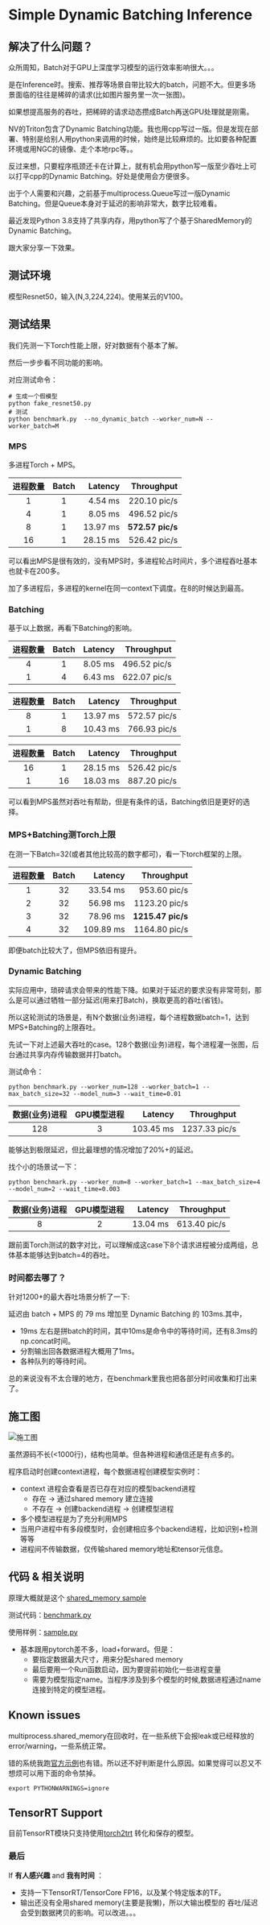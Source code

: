 # Simple Dynamic Batching Inference

## 解决了什么问题？
众所周知，Batch对于GPU上深度学习模型的运行效率影响很大。。。

是在Inference时。搜索、推荐等场景自带比较大的batch，问题不大。但更多场景面临的往往是稀碎的请求(比如图片服务里一次一张图)。

如果想提高服务的吞吐，把稀碎的请求动态攒成Batch再送GPU处理就是刚需。

NV的Triton包含了Dynamic Batching功能。我也用cpp写过一版。但是发现在部署、特别是给别人用python来调用的时候，始终是比较麻烦的。比如要各种配置环境或用NGC的镜像、走个本地rpc等。。

反过来想，只要程序瓶颈还卡在计算上，就有机会用python写一版至少吞吐上可以打平cpp的Dynamic Batching。好处是使用会方便很多。

出于个人需要和兴趣，之前基于multiprocess.Queue写过一版Dynamic Batching。但是Queue本身对于延迟的影响非常大，数字比较难看。

最近发现Python 3.8支持了共享内存，用python写了个基于SharedMemory的Dynamic Batching。

跟大家分享一下效果。

## 测试环境

模型Resnet50，输入(N,3,224,224)。使用某云的V100。

## 测试结果

我们先测一下Torch性能上限，好对数据有个基本了解。

然后一步步看不同功能的影响。

对应测试命令：

```
# 生成一个假模型
python fake_resnet50.py
# 测试
python benchmark.py  --no_dynamic_batch --worker_num=N --worker_batch=M
```

### MPS

多进程Torch + MPS。

|进程数量|Batch|Latency|Throughput|
|:-:|:-:|-:|-:| 
| 1  | 1 | 4.54 ms |220.10 pic/s |
| 4  | 1 | 8.05 ms |496.52 pic/s |
| 8  | 1 | 13.97 ms |**572.57 pic/s** |
| 16  | 1 | 28.15 ms |526.42 pic/s |

可以看出MPS是很有效的，没有MPS时，多进程轮占时间片，多个进程吞吐基本也就卡在200多。

加了多进程后，多进程的kernel在同一context下调度。在8的时候达到最高。

### Batching

基于以上数据，再看下Batching的影响。

|进程数量|Batch|Latency|Throughput|
|:-:|:-:|-:|-:| 
| 4  | 1 | 8.05 ms | 496.52 pic/s |
| 1  | 4 | 6.43 ms | 622.07 pic/s |

|进程数量|Batch|Latency|Throughput|
|:-:|:-:|-:|-:| 
| 8  | 1 | 13.97 ms | 572.57 pic/s |
| 1  | 8 | 10.43 ms | 766.93 pic/s |

|进程数量|Batch|Latency|Throughput|
|:-:|:-:|-:|-:| 
| 16  | 1 | 28.15 ms |526.42 pic/s |
| 1  | 16 | 18.03 ms |887.20 pic/s|

可以看到MPS虽然对吞吐有帮助，但是有条件的话，Batching依旧是更好的选择。


### MPS+Batching测Torch上限

在测一下Batch=32(或者其他比较高的数字都可)，看一下torch框架的上限。

|进程数量|Batch|Latency|Throughput|
|:-:|:-:|-:|-:| 
| 1 | 32 | 33.54 ms | 953.60 pic/s |
| 2 | 32 | 56.98 ms | 1123.20 pic/s |
| 3 | 32 | 78.96 ms | **1215.47 pic/s** |
| 4 | 32 | 109.89 ms | 1164.80 pic/s |

即便batch比较大了，但MPS依旧有提升。

### Dynamic Batching

实际应用中，琐碎请求会带来的性能下降。如果对于延迟的要求没有非常苛刻，那么是可以通过牺牲一部分延迟(用来打Batch)，换取更高的吞吐(省钱)。

所以这轮测试的场景是，有N个数据(业务)进程，每个进程数据batch=1，达到MPS+Batching的上限吞吐。

先试一下对上述最大吞吐的case。128个数据(业务)进程，每个进程灌一张图，后台通过共享内存传输数据并打batch。

测试命令：
```
python benchmark.py --worker_num=128 --worker_batch=1 --max_batch_size=32 --model_num=3 --wait_time=0.01
```
|数据(业务)进程|GPU模型进程|Latency|Throughput|
|:-:|:-:|-:|-:| 
|128|3|103.45 ms|1237.33 pic/s|

能够达到极限延迟，但比最理想的情况增加了20%+的延迟。

找个小的场景试一下：
```
python benchmark.py --worker_num=8 --worker_batch=1 --max_batch_size=4 --model_num=2 --wait_time=0.003
```
|数据(业务)进程|GPU模型进程|Latency|Throughput|
|:-:|:-:|-:|-:| 
|8|2|13.04 ms|613.40 pic/s|

跟前面Torch测试的数字对比，可以理解成这case下8个请求进程被分成两组，总体基本能够达到batch=4的吞吐。

### 时间都去哪了？

针对1200+的最大吞吐场景分析了一下:

延迟由 batch + MPS 的 79 ms 增加至 Dynamic Batching 的 103ms.其中，

  * 19ms 左右是拼batch的时间，其中10ms是命令中的等待时间，还有8.3ms的np.concat时间。
  * 分割输出回各数据进程大概用了1ms。
  * 各种队列的等待时间。
  
总的来说没有不太合理的地方，在benchmark里我也把各部分时间收集和打出来了。

## 施工图

![施工图](./SimpleDBI/arch.jpg)

虽然源码不长(<1000行)，结构也简单。但各种进程和通信还是有点多的。

程序启动时创建context进程，每个数据进程创建模型实例时：
- context 进程会查看是否已存在对应的模型backend进程
  - 存在 -> 通过shared memory 建立连接
  - 不存在 -> 创建backend进程  -> 创建模型进程
- 多个模型进程是为了充分利用MPS
- 当用户进程中有多段模型时，会创建相应多个backend进程，比如识别+检测等等
- 进程间不传输数据，仅传输shared memory地址和tensor元信息。

## 代码 & 相关说明

原理大概就是这个 [shared_memory sample](./SimpleDBI/shm_sample.py)

测试代码：[benchmark.py](./benchmark.py)

使用样例：[sample.py](./sample.py)
 - 基本跟用pytorch差不多，load+forward。但是：
    * 要指定数据最大尺寸，用来分配shared memory
    * 最后要用一个Run函数启动，因为要提前初始化一些进程变量
    * 需要为模型指定name。当程序涉及到多个模型的时候,数据进程通过name连接到特定的模型进程。

## Known issues

multiprocess.shared_memory在回收时，在一些系统下会报leak或已经释放的error/warning，一些系统正常。

错的系统我跑[官方示例](https://docs.python.org/3/library/multiprocessing.shared_memory.html)也有错。所以还不好判断是什么原因。如果觉得可以忍又不想烦可以用下面的命令禁掉。
```
export PYTHONWARNINGS=ignore
```

## TensorRT Support
目前TensorRT模块只支持使用[torch2trt](https://github.com/NVIDIA-AI-IOT/torch2trt) 转化和保存的模型。 

### 最后
If **有人感兴趣** and **我有时间** ：
  - 支持一下TensorRT/TensorCore FP16，以及某个特定版本的TF。
  - 输出还没有全用shared memory(主要是我懒)，所以大输出模型的 吞吐/延迟 会受到数据拷贝的影响。可以改进。。。

